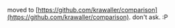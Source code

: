 moved to [https://github.com/krawaller/comparison](https://github.com/krawaller/comparison). don't ask. :P
